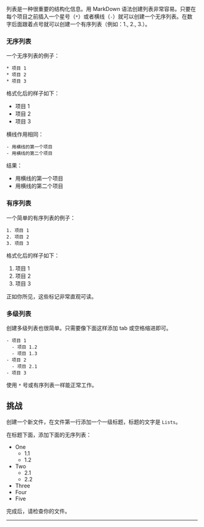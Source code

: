 列表是一种很重要的结构化信息。用 MarkDown 语法创建列表非常容易。只要在每个项目之前插入一个星号（`*`）或者横线（`-`）就可以创建一个无序列表。在数字后面跟着点号就可以创建一个有序列表（例如：1., 2., 3.）。

### 无序列表

一个无序列表的例子：

    * 项目 1
    * 项目 2
    * 项目 3

格式化后的样子如下：

* 项目 1
* 项目 2
* 项目 3

横线作用相同：

    - 用横线的第一个项目
    - 用横线的第二个项目

结果：

- 用横线的第一个项目
- 用横线的第二个项目

### 有序列表

一个简单的有序列表的例子：

    1. 项目 1
    2. 项目 2
    3. 项目 3

格式化后的样子如下：

1. 项目 1
2. 项目 2
3. 项目 3

正如你所见，这些标记非常直观可读。

### 多级列表

创建多级列表也很简单。只需要像下面这样添加 tab 或空格缩进即可。

    - 项目 1
      - 项目 1.2
      - 项目 1.3
    - 项目 2
      - 项目 2.1
    - 项目 3

使用 `*` 号或有序列表一样能正常工作。

## 挑战

创建一个新文件，在文件第一行添加一个一级标题，标题的文字是 `Lists`。

在标题下面，添加下面的无序列表：

- One
  - 1.1
  - 1.2
- Two
  - 2.1
  - 2.2
- Three
- Four
- Five

完成后，请检查你的文件。

---
